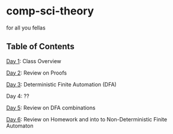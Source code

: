 # comp-sci-theory
for all you fellas

## Table of Contents
[Day 1](./01-23-2024.md): Class Overview

[Day 2](./01-25-2024.md): Review on Proofs

[Day 3](./1-30-2024.md): Deterministic Finite Automation (DFA)

Day 4: ??

[Day 5](./02-08-2024.md): Review on DFA combinations

[Day 6](./02-13-2024.md): Review on Homework and into to Non-Deterministic Finite Automaton




